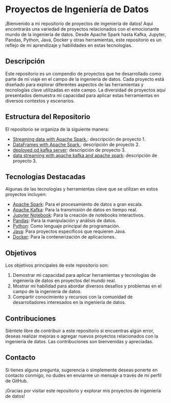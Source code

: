# Proyectos de Ingeniería de Datos

¡Bienvenido a mi repositorio de proyectos de ingeniería de datos! Aquí encontrarás una variedad de proyectos relacionados con el emocionante mundo de la ingeniería de datos. Desde Apache Spark hasta Kafka, Jupyter, Pandas, Python, Java, Docker y otras herramientas, este repositorio es un reflejo de mi aprendizaje y habilidades en estas tecnologías.

## Descripción

Este repositorio es un compendio de proyectos que he desarrollado como parte de mi viaje en el campo de la ingeniería de datos. Cada proyecto está diseñado para explorar diferentes aspectos de las herramientas y tecnologías clave utilizadas en este campo. La diversidad de proyectos aquí presentados demuestra mi capacidad para aplicar estas herramientas en diversos contextos y escenarios.

## Estructura del Repositorio

El repositorio se organiza de la siguiente manera:

- [Streaming data with Apache Spark.](https://github.com/brrsanchezfi/data_engineer/tree/main/001_data_streaming_spark): descripción de proyecto 1.
- [DataFrames with Apache Spark.](https://github.com/brrsanchezfi/data_engineer/tree/main/002_dataframes_ml_spark): descripción de proyecto 2.
- [deployed od kafka server](https://github.com/brrsanchezfi/data_engineer/tree/main/003_data_warehouse_Snowflake): descripción de proyecto 3.
- [data streaming with apache kafka and apache spark](https://github.com/brrsanchezfi/data_engineer/tree/main/003_data_warehouse_Snowflake): descripción de proyecto 3.






## Tecnologías Destacadas

Algunas de las tecnologías y herramientas clave que se utilizan en estos proyectos incluyen:

- [Apache Spark](https://spark.apache.org/): Para el procesamiento de datos a gran escala.
- [Apache Kafka](https://kafka.apache.org/): Para la transmisión de datos en tiempo real.
- [Jupyter Notebook](https://jupyter.org/): Para la creación de notebooks interactivos.
- [Pandas](https://pandas.pydata.org/): Para la manipulación y análisis de datos.
- [Python](https://www.python.org/): Como lenguaje principal de programación.
- [Java](https://www.java.com/): Para proyectos específicos que requieren Java.
- [Docker](https://www.docker.com/): Para la contenerización de aplicaciones.

## Objetivos

Los objetivos principales de este repositorio son:

1. Demostrar mi capacidad para aplicar herramientas y tecnologías de ingeniería de datos en proyectos del mundo real.
2. Mostrar mi habilidad para abordar diversos desafíos y problemas en el campo de la ingeniería de datos.
3. Compartir conocimiento y recursos con la comunidad de desarrolladores interesados en la ingeniería de datos.

## Contribuciones

Siéntete libre de contribuir a este repositorio si encuentras algún error, deseas realizar mejoras o agregar nuevos proyectos relacionados con la ingeniería de datos. Las contribuciones son bienvenidas y apreciadas.

## Contacto

Si tienes alguna pregunta, sugerencia o simplemente deseas ponerte en contacto conmigo, no dudes en enviarme un mensaje a través de mi perfil de GitHub.

¡Gracias por visitar este repositorio y explorar mis proyectos de ingeniería de datos!


